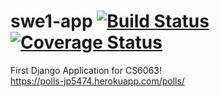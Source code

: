 # swe1-app [![Build Status](https://travis-ci.com/ponathanjun/swe1-app.svg?branch=main)](https://travis-ci.com/ponathanjun/swe1-app) [![Coverage Status](https://coveralls.io/repos/github/ponathanjun/swe1-app/badge.svg?branch=main)](https://coveralls.io/github/ponathanjun/swe1-app?branch=main)
First Django Application for CS6063! \
https://polls-jp5474.herokuapp.com/polls/
